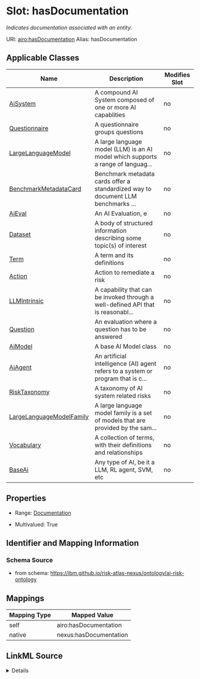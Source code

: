 

# Slot: hasDocumentation


_Indicates documentation associated with an entity._





URI: [airo:hasDocumentation](https://w3id.org/airo#hasDocumentation)
Alias: hasDocumentation

<!-- no inheritance hierarchy -->





## Applicable Classes

| Name | Description | Modifies Slot |
| --- | --- | --- |
| [AiSystem](AiSystem.md) | A compound AI System composed of one or more AI capablities |  no  |
| [Questionnaire](Questionnaire.md) | A questionnaire groups questions |  no  |
| [LargeLanguageModel](LargeLanguageModel.md) | A large language model (LLM) is an AI model which supports a range of languag... |  no  |
| [BenchmarkMetadataCard](BenchmarkMetadataCard.md) | Benchmark metadata cards offer a standardized way to document LLM benchmarks ... |  no  |
| [AiEval](AiEval.md) | An AI Evaluation, e |  no  |
| [Dataset](Dataset.md) | A body of structured information describing some topic(s) of interest |  no  |
| [Term](Term.md) | A term and its definitions |  no  |
| [Action](Action.md) | Action to remediate a risk |  no  |
| [LLMIntrinsic](LLMIntrinsic.md) | A capability that can be invoked through a well-defined API that is reasonabl... |  no  |
| [Question](Question.md) | An evaluation where a question has to be answered |  no  |
| [AiModel](AiModel.md) | A base AI Model class |  no  |
| [AiAgent](AiAgent.md) | An artificial intelligence (AI) agent refers to a system or program that is c... |  no  |
| [RiskTaxonomy](RiskTaxonomy.md) | A taxonomy of AI system related risks |  no  |
| [LargeLanguageModelFamily](LargeLanguageModelFamily.md) | A large language model family is a set of models that are provided by the sam... |  no  |
| [Vocabulary](Vocabulary.md) | A collection of terms, with their definitions and relationships |  no  |
| [BaseAi](BaseAi.md) | Any type of AI, be it a LLM, RL agent, SVM, etc |  no  |







## Properties

* Range: [Documentation](Documentation.md)

* Multivalued: True





## Identifier and Mapping Information







### Schema Source


* from schema: https://ibm.github.io/risk-atlas-nexus/ontology/ai-risk-ontology




## Mappings

| Mapping Type | Mapped Value |
| ---  | ---  |
| self | airo:hasDocumentation |
| native | nexus:hasDocumentation |




## LinkML Source

<details>
```yaml
name: hasDocumentation
description: Indicates documentation associated with an entity.
from_schema: https://ibm.github.io/risk-atlas-nexus/ontology/ai-risk-ontology
rank: 1000
slot_uri: airo:hasDocumentation
alias: hasDocumentation
domain_of:
- Dataset
- Vocabulary
- Term
- RiskTaxonomy
- Action
- BaseAi
- LargeLanguageModelFamily
- AiEval
- BenchmarkMetadataCard
- LLMIntrinsic
range: Documentation
multivalued: true
inlined: false

```
</details>
